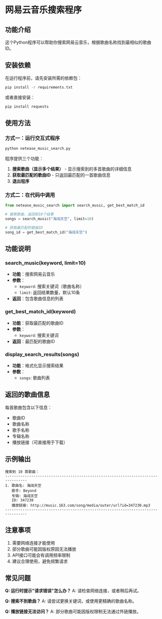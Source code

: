 # 网易云音乐搜索程序

## 功能介绍

这个Python程序可以帮助你搜索网易云音乐，根据歌曲名称找到最相似的歌曲ID。

## 安装依赖

在运行程序前，请先安装所需的依赖包：

```bash
pip install -r requirements.txt
```

或者直接安装：

```bash
pip install requests
```

## 使用方法

### 方式一：运行交互式程序

```bash
python netease_music_search.py
```

程序提供三个功能：
1. **搜索歌曲（显示多个结果）** - 显示搜索到的多首歌曲的详细信息
2. **获取最匹配的歌曲ID** - 只返回最匹配的一首歌曲信息
3. **退出程序**

### 方式二：在代码中调用

```python
from netease_music_search import search_music, get_best_match_id

# 搜索歌曲，返回前10个结果
songs = search_music("海阔天空", limit=10)

# 获取最匹配的歌曲ID
song_id = get_best_match_id("海阔天空")
```

## 功能说明

### search_music(keyword, limit=10)
- **功能**：搜索网易云音乐
- **参数**：
  - `keyword`: 搜索关键词（歌曲名称）
  - `limit`: 返回结果数量，默认10条
- **返回**：包含歌曲信息的列表

### get_best_match_id(keyword)
- **功能**：获取最匹配的歌曲ID
- **参数**：
  - `keyword`: 搜索关键词
- **返回**：最匹配的歌曲ID

### display_search_results(songs)
- **功能**：格式化显示搜索结果
- **参数**：
  - `songs`: 歌曲列表

## 返回的歌曲信息

每首歌曲包含以下信息：
- 歌曲ID
- 歌曲名称
- 歌手名称
- 专辑名称
- 播放链接（可直接用于下载）

## 示例输出

```
搜索到 10 首歌曲：
--------------------------------------------------------------------------------
1. 歌曲名: 海阔天空
   歌手: Beyond
   专辑: 海阔天空
   ID: 347230
   播放链接: http://music.163.com/song/media/outer/url?id=347230.mp3
--------------------------------------------------------------------------------
```

## 注意事项

1. 需要网络连接才能使用
2. 部分歌曲可能因版权原因无法播放
3. API接口可能会有调用频率限制
4. 建议合理使用，避免频繁请求

## 常见问题

**Q: 运行时提示"请求错误"怎么办？**
A: 请检查网络连接，或者稍后再试。

**Q: 搜索不到歌曲？**
A: 请尝试更换关键词，或使用更精确的歌曲名称。

**Q: 播放链接无法访问？**
A: 部分歌曲可能因版权限制无法通过外链播放。

